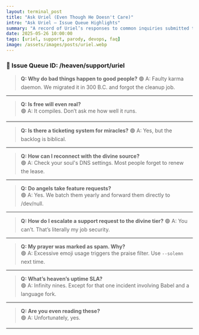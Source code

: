 ```yaml
---
layout: terminal_post
title: "Ask Uriel (Even Though He Doesn't Care)"
intro: "Ask Uriel – Issue Queue Highlights"
summary: "A record of Uriel’s responses to common inquiries submitted to the celestial issue queue, addressing matters of fate, free will, and support protocol."
date: 2025-05-26 10:00:00
tags: [uriel, support, parody, devops, faq]
image: /assets/images/posts/uriel.webp
---
```


### **🧾 Issue Queue ID: /heaven/support/uriel**


> **Q: Why do bad things happen to good people?**
<span class="uriel-answer">🟢 A: Faulty karma daemon. We migrated it in 300 B.C. and forgot the cleanup job.</span>

---

> **Q: Is free will even real?**  
<span class="uriel-answer">🟢 A: It compiles. Don’t ask me how well it runs.</span>

---

> **Q: Is there a ticketing system for miracles?**
<span class="uriel-answer">🟢 A: Yes, but the backlog is biblical.</span>

---

> **Q: How can I reconnect with the divine source?**  
<span class="uriel-answer">🟢 A: Check your soul's DNS settings. Most people forget to renew the lease.</span>

---

> **Q: Do angels take feature requests?**  
<span class="uriel-answer">🟢 A: Yes. We batch them yearly and forward them directly to /dev/null.</span>

---

> **Q: How do I escalate a support request to the divine tier?**
<span class="uriel-answer">🟢 A: You can’t. That’s literally my job security.</span>

---

> **Q: My prayer was marked as spam. Why?**  
<span class="uriel-answer">🟢 A: Excessive emoji usage triggers the praise filter. Use `--solemn` next time.</span>

---

> **Q: What’s heaven’s uptime SLA?**  
<span class="uriel-answer">🟢 A: Infinity nines. Except for that one incident involving Babel and a language fork.</span>

---

> **Q: Are you even reading these?**  
<span class="uriel-answer">🟢 A: Unfortunately, yes.</span>

---
